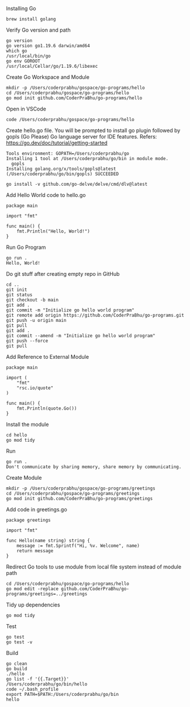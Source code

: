 
Installing Go
```
brew install golang
```
Verify Go version and path 
```
go version
go version go1.19.6 darwin/amd64
which go
/usr/local/bin/go
go env GOROOT
/usr/local/Cellar/go/1.19.6/libexec
```
Create Go Workspace and Module
```
mkdir -p /Users/coderprabhu/gospace/go-programs/hello
cd /Users/coderprabhu/gospace/go-programs/hello
go mod init github.com/CoderPraBhu/go-programs/hello
```

Open in VSCode
```
code /Users/coderprabhu/gospace/go-programs/hello
```
Create hello.go file. You will be prompted to install go plugin followed by gopls (Go Please) Go language server for IDE features.
Refers: https://go.dev/doc/tutorial/getting-started

```
Tools environment: GOPATH=/Users/coderprabhu/go
Installing 1 tool at /Users/coderprabhu/go/bin in module mode.
  gopls
Installing golang.org/x/tools/gopls@latest (/Users/coderprabhu/go/bin/gopls) SUCCEEDED  

go install -v github.com/go-delve/delve/cmd/dlv@latest
```

Add Hello World code to hello.go
```
package main

import "fmt"

func main() {
	fmt.Println("Hello, World!")
}

```

Run Go Program
```
go run .
Hello, World!
```

Do git stuff after creating empty repo in GitHub
```
cd .. 
git init
git status
git checkout -b main
git add .
git commit -m "Initialize go hello world program"
git remote add origin https://github.com/CoderPraBhu/go-programs.git
git push -u origin main
git pull 
git add .
git commit --amend -m "Initialize go hello world program"
git push --force
git pull
```

Add Reference to External Module
```
package main

import (
	"fmt"
	"rsc.io/quote"
)

func main() {
	fmt.Println(quote.Go())
}
```

Install the module
```
cd hello
go mod tidy
```

Run
```
go run .
Don't communicate by sharing memory, share memory by communicating.
```

Create Module
```
mkdir -p /Users/coderprabhu/gospace/go-programs/greetings
cd /Users/coderprabhu/gospace/go-programs/greetings
go mod init github.com/CoderPraBhu/go-programs/greetings

```

Add code in greetings.go 
```
package greetings

import "fmt"

func Hello(name string) string {
	message := fmt.Sprintf("Hi, %v. Welcome", name)
	return message
}
```

Redirect Go tools to use module from local file system instead of module path
```
cd /Users/coderprabhu/gospace/go-programs/hello
go mod edit -replace github.com/CoderPraBhu/go-programs/greetings=../greetings
```

Tidy up dependencies
```
go mod tidy
```

Test 
```
go test
go test -v
```

Build 
```
go clean
go build
./hello 
go list -f '{{.Target}}'
/Users/coderprabhu/go/bin/hello
code ~/.bash_profile
export PATH=$PATH:/Users/coderprabhu/go/bin
hello

```